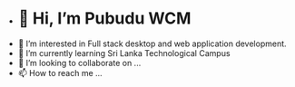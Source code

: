 - <h1 align:"center">👋 Hi, I’m Pubudu WCM </h1>
- 👀 I’m interested in Full stack desktop and web application development.
- 🌱 I’m currently learning Sri Lanka Technological Campus
- 💞️ I’m looking to collaborate on ...
- 📫 How to reach me ...

<!---
BioCode2000/BioCode2000 is a ✨ special ✨ repository because its `README.md` (this file) appears on your GitHub profile.
You can click the Preview link to take a look at your changes.
--->
